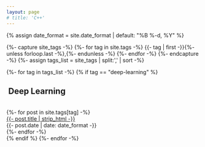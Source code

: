 ```yaml
---
layout: page
# title: 'C++'
---
```

<!-- <hr/> -->
{% assign date_format = site.date_format | default: "%B %-d, %Y" %}

{%- capture site_tags -%}
    {%- for tag in site.tags -%}
        {{- tag | first -}}{%- unless forloop.last -%},{%- endunless -%}
    {%- endfor -%}
{%- endcapture -%}
{%- assign tags_list = site_tags | split:',' | sort -%}

<!-- 파란색 태그 무늬 -->
<!-- {%- for tag in tags_list -%}
    <a href="#{{- tag -}}" class="btn btn-primary tag-btn"><i class="fas fa-tag" aria-hidden="true"></i>&nbsp;{{- tag -}}&nbsp;({{site.tags[tag].size}})</a>
{%- endfor -%} -->

<div id="full-tags-list">
{%- for tag in tags_list -%}
    {% if tag == "deep-learning" %}
    <h2 id="{{- tag -}}" class="linked-section">
        <i class="fas fa-tag" aria-hidden="true"> </i>
        &nbsp;Deep Learning&nbsp;<!-- ({{site.tags[tag].size}}) -->
    </h2>
    <br/>
    <div class="post-list">
        {%- for post in site.tags[tag] -%}
            <div class="tag-entry">
                <a href="{{ post.url | relative_url }}">{{- post.title | strip_html -}}</a>
                <div class="entry-date">
                    <time datetime="{{- post.date | date_to_xmlschema -}}">{{- post.date | date: date_format -}}</time>
                </div>
            </div>
        {%- endfor -%}
    </div>
    {% endif %}
{%- endfor -%}
</div>
